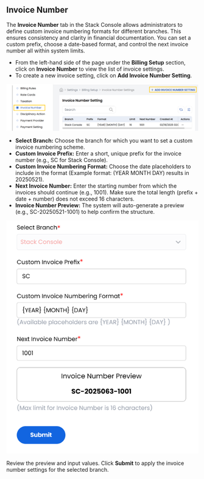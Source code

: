 ## Invoice Number

The **Invoice Number** tab in the Stack Console allows administrators to define custom invoice numbering formats for different branches. This ensures consistency and clarity in financial documentation. You can set a custom prefix, choose a date-based format, and control the next invoice number all within system limits.

- From the left-hand side of the page under the **Billing Setup** section, click on **Invoice Number** to view the list of invoice settings.
- To create a new invoice setting, click on **Add Invoice Number Setting**.

![Cloud Provider Setup List](images/in_1.png)

- **Select Branch:** Choose the branch for which you want to set a custom invoice numbering scheme.
- **Custom Invoice Prefix:** Enter a short, unique prefix for the invoice number (e.g., SC for Stack Console).
- **Custom Invoice Numbering Format:** Choose the date placeholders to include in the format (Example format: (YEAR MONTH DAY) results in 20250521).
- **Next Invoice Number:** Enter the starting number from which the invoices should continue (e.g., 1001).
Make sure the total length (prefix + date + number) does not exceed 16 characters.
- **Invoice Number Preview:** The system will auto-generate a preview (e.g., SC-20250521-1001) to help confirm the structure.

![Cloud Provider Setup List](images/in_2.png)

Review the preview and input values. Click **Submit** to apply the invoice number settings for the selected branch.